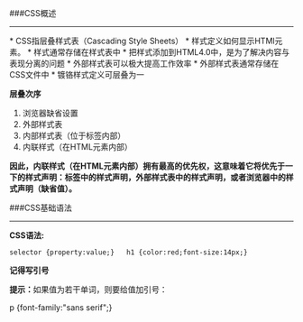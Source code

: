 ###CSS概述
<hr>
* CSS指层叠样式表（Cascading Style Sheets）
* 样式定义如何显示HTMl元素。
* 样式通常存储在样式表中
* 把样式添加到HTML4.0中，是为了解决内容与表现分离的问题
* 外部样式表可以极大提高工作效率
* 外部样式表通常存储在CSS文件中
* 镀铬样式定义可层叠为一

<strong>层叠次序</strong>
<ol>
<li>浏览器缺省设置</li>
<li>外部样式表</li>
<li>内部样式表（位于<head>标签内部）</li>
<li>内联样式（在HTML元素内部）</li>
</ol>
<strong>因此，内联样式（在HTML元素内部）拥有最高的优先权，这意味着它将优先于一下的样式声明：<head>标签中的样式声明，外部样式表中的样式声明，或者浏览器中的样式声明（缺省值）。</strong>

###CSS基础语法
<hr>
<strong>CSS语法:</strong>

	selector {property:value;}   h1 {color:red;font-size:14px;}

<strong>记得写引号</strong>
<p><b>提示：</b>如果值为若干单词，则要给值加引号：</p>
	p {font-family:"sans serif";}